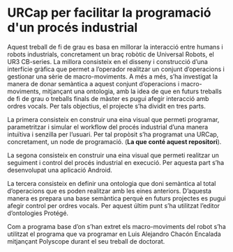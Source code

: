 # URCap per facilitar la programació d'un procés industrial
Aquest treball de fi de grau es basa en millorar la interacció entre humans i robots industrials,
concretament un braç robòtic de Universal Robots, el UR3 CB-series. La millora consisteix en el
disseny i construcció d’una interfície gràfica que permet a l’operador realitzar un conjunt
d’operacions i gestionar una sèrie de macro-moviments. A més a més, s’ha investigat la manera
de donar semàntica a aquest conjunt d’operacions i macro-moviments, mitjançant una ontologia,
amb la idea de que en futurs treballs de fi de grau o treballs finals de màster es pugui afegir
interacció amb ordres vocals. Per tals objectius, el projecte s’ha dividit en tres parts.

La primera consisteix en construir una eina visual que permeti programar, parametritzar i simular
el workflow del procés industrial d’una manera intuïtiva i senzilla per l’usuari. Per tal propòsit
s’ha programat una URCap, concretament, un node de programació. (**La que conté aquest repositori**).

La segona consisteix en construir una eina visual que permeti realitzar un seguiment i control del
procés industrial en execució. Per aquesta part s’ha desenvolupat una aplicació Android.

La tercera consisteix en definir una ontologia que doni semàntica al total d’operacions que es
poden realitzar amb les eines anteriors. D’aquesta manera es prepara una base semàntica perquè
en futurs projectes es pugui afegir control per ordres vocals. Per aquest últim punt s’ha utilitzat
l’editor d’ontologies Protégé.

Com a programa base d’on s’han extret els macro-moviments del robot s’ha utilitzat el programa
que va programar en Luis Alejandro Chacón Encalada mitjançant Polyscope durant el seu treball
de doctorat.
